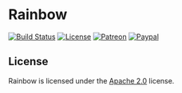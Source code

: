 # Rainbow

[![Build Status](https://api.travis-ci.com/LXGaming/Rainbow.svg?branch=master)](https://travis-ci.com/LXGaming/Rainbow)
[![License](https://lxgaming.github.io/badges/License-Apache%202.0-blue.svg)](https://www.apache.org/licenses/LICENSE-2.0)
[![Patreon](https://lxgaming.github.io/badges/Patreon-donate-yellow.svg)](https://www.patreon.com/lxgaming)
[![Paypal](https://lxgaming.github.io/badges/Paypal-donate-yellow.svg)](https://www.paypal.com/cgi-bin/webscr?cmd=_s-xclick&hosted_button_id=CZUUA6LE7YS44&item_name=Rainbow+(from+GitHub.com))

## License
Rainbow is licensed under the [Apache 2.0](https://www.apache.org/licenses/LICENSE-2.0) license.